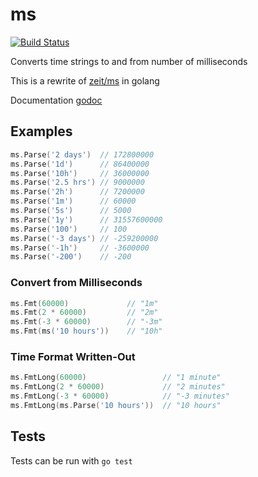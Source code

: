 # ms
[![Build Status](https://travis-ci.org/dolegi/ms.svg?branch=master)](https://travis-ci.org/dolegi/ms)

Converts time strings to and from number of milliseconds

This is a rewrite of [zeit/ms](https://github.com/zeit/ms) in golang

Documentation [godoc](https://godoc.org/github.com/dolegi/ms)

## Examples

```go
ms.Parse('2 days')  // 172800000
ms.Parse('1d')      // 86400000
ms.Parse('10h')     // 36000000
ms.Parse('2.5 hrs') // 9000000
ms.Parse('2h')      // 7200000
ms.Parse('1m')      // 60000
ms.Parse('5s')      // 5000
ms.Parse('1y')      // 31557600000
ms.Parse('100')     // 100
ms.Parse('-3 days') // -259200000
ms.Parse('-1h')     // -3600000
ms.Parse('-200')    // -200
```

### Convert from Milliseconds

```go
ms.Fmt(60000)             // "1m"
ms.Fmt(2 * 60000)         // "2m"
ms.Fmt(-3 * 60000)        // "-3m"
ms.Fmt(ms('10 hours'))    // "10h"
```

### Time Format Written-Out

```go
ms.FmtLong(60000)                 // "1 minute"
ms.FmtLong(2 * 60000)             // "2 minutes"
ms.FmtLong(-3 * 60000)            // "-3 minutes"
ms.FmtLong(ms.Parse('10 hours'))  // "10 hours"
```

## Tests
Tests can be run with `go test`
